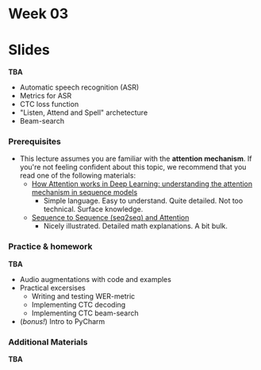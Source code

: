 # Week 03

# Slides
__TBA__

* Automatic speech recognition (ASR)
* Metrics for ASR
* CTC loss function
* "Listen, Attend and Spell" archetecture
* Beam-search

### Prerequisites

* This lecture assumes you are familiar with the __attention mechanism__. If you're not feeling confident about this
  topic, we recommend that you read one of the following materials:
    * [How Attention works in Deep Learning: understanding the attention mechanism in sequence models](https://theaisummer.com/attention/)
        * Simple language. Easy to understand. Quite detailed. Not too technical. Surface knowledge.
    * [Sequence to Sequence (seq2seq) and Attention](https://lena-voita.github.io/nlp_course/seq2seq_and_attention.html)
        * Nicely illustrated. Detailed math explanations. A bit bulk.

### Practice & homework

__TBA__
* Audio augmentations with code and examples
* Practical excersises
    * Writing and testing WER-metric
    * Implementing CTC decoding
    * Implementing CTC beam-search
* (*bonus!*) Intro to PyCharm

### Additional Materials

__TBA__

